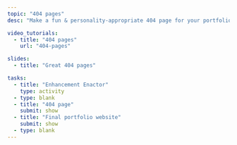 ```yaml
---
topic: "404 pages"
desc: "Make a fun & personality-appropriate 404 page for your portfolio website."

video_tutorials:
  - title: "404 pages"
    url: "404-pages"

slides:
  - title: "Great 404 pages"

tasks:
  - title: "Enhancement Enactor"
    type: activity
  - type: blank
  - title: "404 page"
    submit: show
  - title: "Final portfolio website"
    submit: show
  - type: blank
---
```

